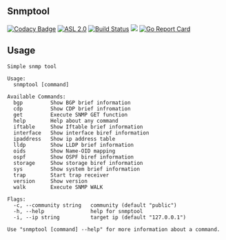## Snmptool
[![Codacy Badge](https://api.codacy.com/project/badge/Grade/9e720e9e45f6456abfa18d27d0b8136c)](https://app.codacy.com/app/smarkm/snmptool?utm_source=github.com&utm_medium=referral&utm_content=smarkm/snmptool&utm_campaign=Badge_Grade_Dashboard)
[![ASL 2.0](https://img.shields.io/hexpm/l/plug.svg)](https://github.com/smarkm/snmptool/blob/master/LICENSE)
[![Build Status](https://travis-ci.org/smarkm/snmptool.svg?branch=master)](https://travis-ci.org/smarkm/snmptool)
[![](http://shields.katacoda.com/katacoda/smark/count.svg)](https://www.katacoda.com/smark/scenarios/snmptool)
[![Go Report Card](https://goreportcard.com/badge/github.com/smarkm/snmptool)](https://goreportcard.com/report/github.com/smarkm/snmptool)


## Usage
```
Simple snmp tool

Usage:
  snmptool [command]

Available Commands:
  bgp         Show BGP brief information
  cdp         Show CDP brief infromation
  get         Execute SNMP GET function
  help        Help about any command
  iftable     Show Iftable brief information
  interface   Show interface biref information
  ipaddress   Show ip address table
  lldp        Show LLDP brief information
  oids        Show Name-OID mapping
  ospf        Show OSPF biref information
  storage     Show storage biref information
  sys         Show system brief information
  trap        Start trap receiver
  version     Show version
  walk        Execute SNMP WALK

Flags:
  -c, --community string   community (default "public")
  -h, --help               help for snmptool
  -i, --ip string          target ip (default "127.0.0.1")

Use "snmptool [command] --help" for more information about a command.
```